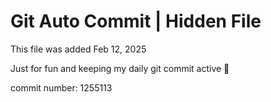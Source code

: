 # Git Auto Commit | Hidden File

This file was added Feb 12, 2025

Just for fun and keeping my daily git commit active 🤪

commit number: 1255113
